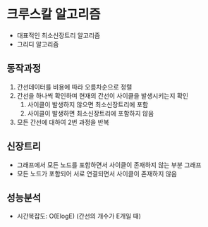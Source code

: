 # 크루스칼 알고리즘

- 대표적인 최소신장트리 알고리즘
- 그리디 알고리즘

## 동작과정

1. 간선데이터를 비용에 따라 오름차순으로 정렬
2. 간선을 하나씩 확인하며 현재의 간선이 사이클을 발생시키는지 확인
   1. 사이클이 발생하지 않으면 최소신장트리에 포함
   2. 사이클이 발생하면 최소신장트리에 포함하지 않음
3. 모든 간선에 대하여 2번 과정을 반복

## 신장트리

- 그래프에서 모든 노드를 포함하면서 사이클이 존재하지 않는 부분 그래프
- 모든 노드가 포함되어 서로 연결되면서 사이클이 존재하지 않음

## 성능분석

- 시간복잡도: O(ElogE) (간선의 개수가 E개일 때)
